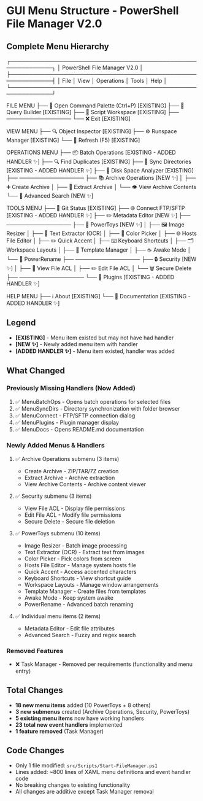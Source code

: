 # GUI Menu Structure - PowerShell File Manager V2.0

## Complete Menu Hierarchy

┌─────────────────────────────────────────────────────────────┐
│ PowerShell File Manager V2.0                                │
├─────────────────────────────────────────────────────────────┤
│ File │ View │ Operations │ Tools │ Help                     │
└─────────────────────────────────────────────────────────────┘

FILE MENU
├── 🎯 Open Command Palette (Ctrl+P)          [EXISTING]
├── 🔧 Query Builder                          [EXISTING]
├── 📝 Script Workspace                       [EXISTING]
├── ─────────────────
└── ❌ Exit                                   [EXISTING]

VIEW MENU
├── 🔍 Object Inspector                       [EXISTING]
├── ⚙️  Runspace Manager                      [EXISTING]
└── 🔄 Refresh (F5)                          [EXISTING]

OPERATIONS MENU
├── 📦 Batch Operations                       [EXISTING - ADDED HANDLER ✨]
├── 🔍 Find Duplicates                        [EXISTING]
├── 🔄 Sync Directories                       [EXISTING - ADDED HANDLER ✨]
├── 💾 Disk Space Analyzer                    [EXISTING]
├── ─────────────────
├── 📚 Archive Operations                     [NEW ✨]
│   ├── ➕ Create Archive
│   ├── 📂 Extract Archive
│   └── 👁️  View Archive Contents
└── 🔎 Advanced Search                        [NEW ✨]

TOOLS MENU
├── 🔀 Git Status                             [EXISTING]
├── 🌐 Connect FTP/SFTP                       [EXISTING - ADDED HANDLER ✨]
├── ✏️  Metadata Editor                       [NEW ✨]
├── ─────────────────
├── 🔧 PowerToys                              [NEW ✨]
│   ├── 🖼️  Image Resizer
│   ├── 📝 Text Extractor (OCR)
│   ├── 🎨 Color Picker
│   ├── 🌐 Hosts File Editor
│   ├── ✏️  Quick Accent
│   ├── ⌨️  Keyboard Shortcuts
│   ├── 🗂️  Workspace Layouts
│   ├── 📄 Template Manager
│   ├── ☕ Awake Mode
│   └── 🔄 PowerRename
├── ─────────────────
├── 🔒 Security                               [NEW ✨]
│   ├── 👀 View File ACL
│   ├── ✏️  Edit File ACL
│   └── 🗑️  Secure Delete
├── ─────────────────
└── 🧩 Plugins                                [EXISTING - ADDED HANDLER ✨]

HELP MENU
├── ℹ️  About                                 [EXISTING]
└── 📖 Documentation                          [EXISTING - ADDED HANDLER ✨]

## Legend

- **[EXISTING]** - Menu item existed but may not have had handler
- **[NEW ✨]** - Newly added menu item with handler
- **[ADDED HANDLER ✨]** - Menu item existed, handler was added

## What Changed

### Previously Missing Handlers (Now Added)

1. ✅ MenuBatchOps - Opens batch operations for selected files
2. ✅ MenuSyncDirs - Directory synchronization with folder browser
3. ✅ MenuConnect - FTP/SFTP connection dialog
4. ✅ MenuPlugins - Plugin manager display
5. ✅ MenuDocs - Opens README.md documentation

### Newly Added Menus & Handlers

1. ✅ Archive Operations submenu (3 items)
   - Create Archive - ZIP/TAR/7Z creation
   - Extract Archive - Archive extraction
   - View Archive Contents - Archive content viewer

2. ✅ Security submenu (3 items)
   - View File ACL - Display file permissions
   - Edit File ACL - Modify file permissions
   - Secure Delete - Secure file deletion

3. ✅ PowerToys submenu (10 items)
   - Image Resizer - Batch image processing
   - Text Extractor (OCR) - Extract text from images
   - Color Picker - Pick colors from screen
   - Hosts File Editor - Manage system hosts file
   - Quick Accent - Access accented characters
   - Keyboard Shortcuts - View shortcut guide
   - Workspace Layouts - Manage window arrangements
   - Template Manager - Create files from templates
   - Awake Mode - Keep system awake
   - PowerRename - Advanced batch renaming

4. ✅ Individual menu items (2 items)
   - Metadata Editor - Edit file attributes
   - Advanced Search - Fuzzy and regex search

### Removed Features

- ❌ Task Manager - Removed per requirements (functionality and menu entry)

## Total Changes

- **18 new menu items** added (10 PowerToys + 8 others)
- **3 new submenus** created (Archive Operations, Security, PowerToys)
- **5 existing menu items** now have working handlers
- **23 total new event handlers** implemented
- **1 feature removed** (Task Manager)

## Code Changes

- Only 1 file modified: `src/Scripts/Start-FileManager.ps1`
- Lines added: ~800 lines of XAML menu definitions and event handler code
- No breaking changes to existing functionality
- All changes are additive except Task Manager removal
